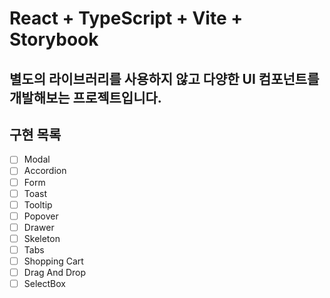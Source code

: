 # React + TypeScript + Vite + Storybook

## 별도의 라이브러리를 사용하지 않고 다양한 UI 컴포넌트를 개발해보는 프로젝트입니다.

## 구현 목록

- [ ] Modal
- [ ] Accordion
- [ ] Form
- [ ] Toast
- [ ] Tooltip
- [ ] Popover
- [ ] Drawer
- [ ] Skeleton
- [ ] Tabs
- [ ] Shopping Cart
- [ ] Drag And Drop
- [ ] SelectBox
